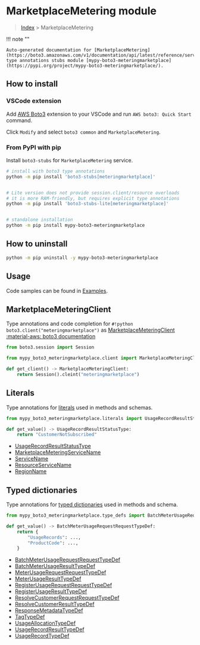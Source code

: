 #  MarketplaceMetering module

> [Index](../README.md) > MarketplaceMetering

!!! note ""

    Auto-generated documentation for [MarketplaceMetering](https://boto3.amazonaws.com/v1/documentation/api/latest/reference/services/meteringmarketplace.html#MarketplaceMetering)
    type annotations stubs module [mypy-boto3-meteringmarketplace](https://pypi.org/project/mypy-boto3-meteringmarketplace/).

## How to install

### VSCode extension

Add [AWS Boto3](https://marketplace.visualstudio.com/items?itemName=Boto3typed.boto3-ide)
extension to your VSCode and run `AWS boto3: Quick Start` command.

Click `Modify` and select `boto3 common` and `MarketplaceMetering`.

### From PyPI with pip

Install `boto3-stubs` for `MarketplaceMetering` service.

```bash
# install with boto3 type annotations
python -m pip install 'boto3-stubs[meteringmarketplace]'


# Lite version does not provide session.client/resource overloads
# it is more RAM-friendly, but requires explicit type annotations
python -m pip install 'boto3-stubs-lite[meteringmarketplace]'


# standalone installation
python -m pip install mypy-boto3-meteringmarketplace
```



## How to uninstall

```bash
python -m pip uninstall -y mypy-boto3-meteringmarketplace
```

## Usage

Code samples can be found in [Examples](./usage.md).

## MarketplaceMeteringClient

Type annotations and code completion for  `#!python boto3.client("meteringmarketplace")` as [MarketplaceMeteringClient](./client.md)
[:material-aws: boto3 documentation](https://boto3.amazonaws.com/v1/documentation/api/latest/reference/services/meteringmarketplace.html#MarketplaceMetering.Client)

```python title="Usage example"
from boto3.session import Session

from mypy_boto3_meteringmarketplace.client import MarketplaceMeteringClient

def get_client() -> MarketplaceMeteringClient:
    return Session().cleint("meteringmarketplace")
```









## Literals

Type annotations for [literals](./literals.md) used in methods and schemas.

```python title="Usage example"
from mypy_boto3_meteringmarketplace.literals import UsageRecordResultStatusType

def get_value() -> UsageRecordResultStatusType:
    return "CustomerNotSubscribed"
```

- [UsageRecordResultStatusType](./literals.md#usagerecordresultstatustype)
- [MarketplaceMeteringServiceName](./literals.md#marketplacemeteringservicename)
- [ServiceName](./literals.md#servicename)
- [ResourceServiceName](./literals.md#resourceservicename)
- [RegionName](./literals.md#regionname)




## Typed dictionaries

Type annotations for [typed dictionaries](./type_defs.md) used in methods and schema.

```python title="Usage example"
from mypy_boto3_meteringmarketplace.type_defs import BatchMeterUsageRequestRequestTypeDef

def get_value() -> BatchMeterUsageRequestRequestTypeDef:
    return {
        "UsageRecords": ...,
        "ProductCode": ...,
    }
```

- [BatchMeterUsageRequestRequestTypeDef](./type_defs.md#batchmeterusagerequestrequesttypedef)
- [BatchMeterUsageResultTypeDef](./type_defs.md#batchmeterusageresulttypedef)
- [MeterUsageRequestRequestTypeDef](./type_defs.md#meterusagerequestrequesttypedef)
- [MeterUsageResultTypeDef](./type_defs.md#meterusageresulttypedef)
- [RegisterUsageRequestRequestTypeDef](./type_defs.md#registerusagerequestrequesttypedef)
- [RegisterUsageResultTypeDef](./type_defs.md#registerusageresulttypedef)
- [ResolveCustomerRequestRequestTypeDef](./type_defs.md#resolvecustomerrequestrequesttypedef)
- [ResolveCustomerResultTypeDef](./type_defs.md#resolvecustomerresulttypedef)
- [ResponseMetadataTypeDef](./type_defs.md#responsemetadatatypedef)
- [TagTypeDef](./type_defs.md#tagtypedef)
- [UsageAllocationTypeDef](./type_defs.md#usageallocationtypedef)
- [UsageRecordResultTypeDef](./type_defs.md#usagerecordresulttypedef)
- [UsageRecordTypeDef](./type_defs.md#usagerecordtypedef)

